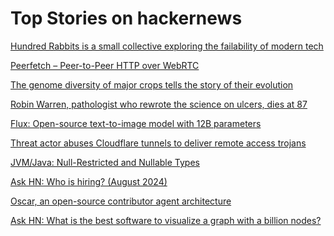 # Top Stories on hackernews <br />
[Hundred Rabbits is a small collective exploring the failability of modern tech](https://100r.co/site/about_us.html)

[Peerfetch – Peer-to-Peer HTTP over WebRTC](https://github.com/ambianic/peerfetch)

[The genome diversity of major crops tells the story of their evolution](https://phys.org/news/2024-07-genome-diversity-major-crops-story.html)

[Robin Warren, pathologist who rewrote the science on ulcers, dies at 87](https://www.washingtonpost.com/obituaries/2024/07/31/robin-warren-nobel-ulcers-dies/)

[Flux: Open-source text-to-image model with 12B parameters](https://blog.fal.ai/flux-the-largest-open-sourced-text2img-model-now-available-on-fal/)

[Threat actor abuses Cloudflare tunnels to deliver remote access trojans](https://www.proofpoint.com/us/blog/threat-insight/threat-actor-abuses-cloudflare-tunnels-deliver-rats)

[JVM/Java: Null-Restricted and Nullable Types](https://bugs.openjdk.org/browse/JDK-8303099)

[Ask HN: Who is hiring? (August 2024)]()

[Oscar, an open-source contributor agent architecture](https://go.googlesource.com/oscar/+/refs/heads/master/README.md)

[Ask HN: What is the best software to visualize a graph with a billion nodes?]()
